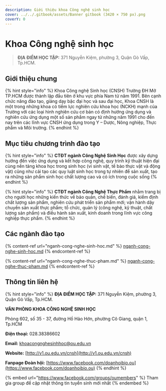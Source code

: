 ```yaml
---
description: Giới thiệu khoa Công nghệ sinh học
cover: ../../.gitbook/assets/Banner gitbook (3420 × 750 px).png
coverY: 0
---
```


# Khoa Công nghệ sinh học

> **ĐỊA ĐIỂM HỌC TẬP:** 371 Nguyễn Kiệm, phường 3, Quận Gò Vấp, Tp.HCM.

## **Giới thiệu chung**

{% hint style="info" %}
Khoa Công nghệ Sinh học (CNSH) Trường ĐH Mở TP.HCM được thành lập đầu tiên ở khu vực phía Nam từ năm 1991. Bên cạnh chức năng đào tạo, giảng dạy bậc đại học và sau đại học, Khoa CNSH là một trong những khoa có tiềm lực nghiên cứu khoa học (NCKH) mạnh của Trường với các loại hình nghiên cứu cơ bản có định hướng ứng dụng và nghiên cứu ứng dụng một số sản phẩm ngay từ những năm 1991 cho đến nay trên các lĩnh vực CNSH ứng dụng trong Y – Dược, Nông nghiệp, Thực phẩm và Môi trường.
{% endhint %}

## Mục tiêu chương trình đào tạo

{% hint style="info" %}
**CTĐT ngành Công Nghệ Sinh Học** được xây dựng hướng đến việc ứng dụng và kết hợp công nghệ, quy trình kỹ thuật hiện đại cùng nền tảng khoa học trong sinh học (vi sinh vật, tế bào thực vật và động vật) cũng như cải tạo các quy luật sinh học trong tự nhiên để sản xuất, tạo ra những sản phẩm sinh học chất lượng cao và có ích trong cuộc sống
{% endhint %}

{% hint style="info" %}
**CTĐT ngành Công Nghệ Thực Phẩm** nhằm trang bị cho người học những kiến thức về bảo quản, chế biến, đánh giá, kiểm định chất lượng sản phẩm, nghiên cứu phát triển sản phẩm mới; vận hành dây chuyền sản xuất thực phẩm; tổ chức, quản lý (công nghệ, kỹ thuật, chất lượng sản phẩm) và điều hành sản xuất, kinh doanh trong lĩnh vực công nghiệp thực phẩm.
{% endhint %}

## Các ngành đào tạo

{% content-ref url="nganh-cong-nghe-sinh-hoc.md" %}
[nganh-cong-nghe-sinh-hoc.md](nganh-cong-nghe-sinh-hoc.md)
{% endcontent-ref %}

{% content-ref url="nganh-cong-nghe-thuc-pham.md" %}
[nganh-cong-nghe-thuc-pham.md](nganh-cong-nghe-thuc-pham.md)
{% endcontent-ref %}

## Thông tin liên hệ

{% hint style="info" %}
**ĐỊA ĐIỂM HỌC TẬP:** 371 Nguyễn Kiệm, phường 3, Quận Gò Vấp, Tp.HCM.

**VĂN PHÒNG KHOA CÔNG NGHỆ SINH HỌC**

Phòng 602, số 35 - 37, đường Hồ Hảo Hớn, phường Cô Giang, quận 1, Tp.HCM

**Điện thoại:** 028.38386602

**Email:** khoacongnghesinhhoc@ou.edu.vn

**Website:** [http://v1.ou.edu.vn/cnsh](http://v1.ou.edu.vn/cnsh)

**Fanpage Đoàn hội:** [https://www.facebook.com/doanhoibio.ou](https://www.facebook.com/doanhoibio.ou)
{% endhint %}

{% embed url="https://www.facebook.com/groups/oumembers" %}
Tham gia group để cập nhật thông tin tuyển sinh mới nhất
{% endembed %}
